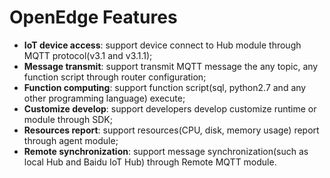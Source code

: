 # OpenEdge Features

- **IoT device access**: support device connect to Hub module through MQTT protocol(v3.1 and v3.1.1);
- **Message transmit**: support transmit MQTT message the any topic, any function script through router configuration;
- **Function computing**: support function script(sql, python2.7 and any other programming language) execute;
- **Customize develop**: support developers develop customize runtime or module through SDK; 
- **Resources report**: support resources(CPU, disk, memory usage) report through agent module;
- **Remote synchronization**: support message synchronization(such as local Hub and Baidu IoT Hub) through Remote MQTT module.
